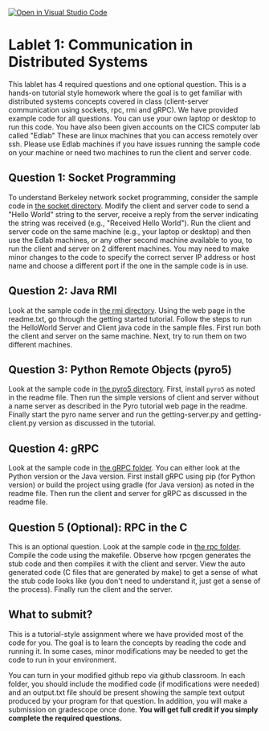 [![Open in Visual Studio Code](https://classroom.github.com/assets/open-in-vscode-c66648af7eb3fe8bc4f294546bfd86ef473780cde1dea487d3c4ff354943c9ae.svg)](https://classroom.github.com/online_ide?assignment_repo_id=10143418&assignment_repo_type=AssignmentRepo)
# Lablet 1: Communication in Distributed Systems

This lablet has 4 required questions and one optional question. This is a hands-on tutorial style homework where the goal is to get familiar with distributed systems concepts covered in class (client-server communication using sockets, rpc, rmi and gRPC). We have provided example code for all questions. You can use your own laptop or desktop to run this code. You have also been given accounts on the CICS computer lab called "Edlab"  These are linux machines that you can access remotely over ssh. Please use Edlab machines if you have issues running the sample code on your machine or need two machines to run the client and server code. 

## Question 1: Socket Programming

To understand Berkeley network socket programming, consider the sample code in [the socket
directory](socket/). Modify the client and server code to send a "Hello World" string to the server,
receive a reply from the server indicating the string was received (e.g., "Received Hello World").
Run the client and server code on the same machine (e.g., your laptop or desktop) and then use the
Edlab machines, or any other second machine available to you, to run the client and server on 2
different machines. You may need to make minor changes to the code to specify the correct server IP
address or host name and choose a different port if the one in the sample code is in use.

## Question 2: Java RMI

Look at the sample code in [the rmi directory](rmi/). Using the web page in the readme.txt, go
through the getting started tutorial. Follow the steps to run the HelloWorld Server and Client java
code in the sample files. First run both the client and server on the same machine. Next, try to
run them on two different machines.

## Question 3: Python Remote Objects (pyro5)

Look at the sample code in [the pyro5 directory](pyro5/). First, install `pyro5` as noted in the
readme file. Then run the simple versions of client and server without a name server as described in
the Pyro tutorial web page in the readme. Finally start the pyro name server and run the
getting-server.py and getting-client.py version as discussed in the tutorial.

##  Question 4: gRPC

Look at the sample code in [the gRPC folder](gRPC/). You can either look at the Python version or
the Java version. First install gRPC using pip (for Python version) or build the project using
gradle (for Java version) as noted in the readme file. Then run the client and server for gRPC as
discussed in the readme file.

## Question 5 (Optional): RPC in the C

This is an optional question. Look at the sample code in [the rpc folder](rpc/). Compile the code
using the makefile. Observe how rpcgen generates the stub code and then compiles it with the client
and server. View the auto generated code (C files that are generated by make) to get a sense of what
the stub code looks like (you don't need to understand it, just get a sense of the process). Finally
run the client and the server.

## What to submit?
This is a tutorial-style assignment where we have provided most of the code for you. The goal is to learn the concepts by reading the code and running it. In some cases, minor modifications may be needed to get the code to run in your environment. 

You can turn in your modified github repo via github classroom. In each folder, you should include the modified code (if
modifications were needed) and an output.txt file should be present showing the sample text output
produced by your program for that question. In addition, you will make a submission on gradescope once done. 
**You will get full credit if you simply complete the required questions.**

